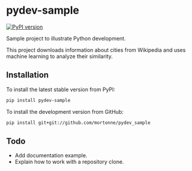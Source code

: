 # pydev-sample
[![PyPI version](https://badge.fury.io/py/pydev-sample.svg)](https://badge.fury.io/py/pydev-sample)

Sample project to illustrate Python development.

This project downloads information about cities from Wikipedia and uses machine learning to analyze their similarity.

## Installation

To install the latest stable version from PyPI:

```bash
pip install pydev-sample
```

To install the development version from GitHub:

```bash
pip install git+git://github.com/mortonne/pydev_sample
```

## Todo

* Add documentation example.
* Explain how to work with a repository clone.
